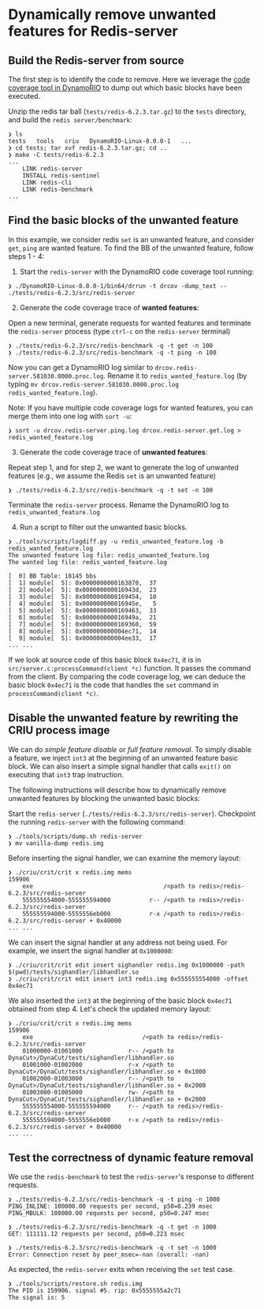 # Dynamically remove unwanted features for Redis-server
## Build the Redis-server from source
The first step is to identify the code to remove. Here we leverage the [code coverage tool in DynamoRIO](https://dynamorio.org/page_drcov.html) to dump out which basic blocks have been executed.

Unzip the redis tar ball (`tests/redis-6.2.3.tar.gz`) to the `tests` directory, and build the `redis server/benchmark`:
```
❯ ls
tests   tools   criu   DynamoRIO-Linux-8.0.0-1   ...
❯ cd tests; tar xvf redis-6.2.3.tar.gz; cd ..
❯ make -C tests/redis-6.2.3
...
    LINK redis-server
    INSTALL redis-sentinel
    LINK redis-cli
    LINK redis-benchmark
...
```
## Find the basic blocks of the unwanted feature
In this example, we consider redis `set` is an unwanted feature, and consider `get`, `ping` are wanted feature. To find the BB of the unwanted feature, follow steps 1 - 4:

1. Start the `redis-server` with the DynamoRIO code coverage tool running:
```
❯ ./DynamoRIO-Linux-8.0.0-1/bin64/drrun -t drcov -dump_text -- ./tests/redis-6.2.3/src/redis-server
```

2. Generate the code coverage trace of **wanted features**:

Open a new terminal, generate requests for wanted features and terminate the `redis-server` process (type `ctrl-c` on the `redis-server` terminal)
```
❯ ./tests/redis-6.2.3/src/redis-benchmark -q -t get -n 100
❯ ./tests/redis-6.2.3/src/redis-benchmark -q -t ping -n 100
```
Now you can get a DynamoRIO log similar to `drcov.redis-server.581030.0000.proc.log`. Rename it to `redis_wanted_feature.log` (by typing `mv drcov.redis-server.581030.0000.proc.log redis_wanted_feature.log`).

Note: If you have multiple code coverage logs for wanted features, you can merge them into one log with `sort -u`:
```
❯ sort -u drcov.redis-server.ping.log drcov.redis-server.get.log > redis_wanted_feature.log
```

3. Generate the code coverage trace of **unwanted features**:

Repeat step 1, and for step 2, we want to generate the log of unwanted features (e.g., we assume the Redis `set` is an unwanted feature)
```
❯ ./tests/redis-6.2.3/src/redis-benchmark -q -t set -n 100
```
Terminate the `redis-server` process. Rename the DynamoRIO log to `redis_unwanted_feature.log`

4. Run a script to filter out the unwanted basic blocks.
```
❯ ./tools/scripts/logdiff.py -u redis_unwanted_feature.log -b redis_wanted_feature.log
The unwanted feature log file: redis_unwanted_feature.log
The wanted log file: redis_wanted_feature.log

[  0] BB Table: 18145 bbs
[  1] module[  5]: 0x0000000000163870,  37
[  2] module[  5]: 0x000000000016943d,  23
[  3] module[  5]: 0x0000000000169454,  10
[  4] module[  5]: 0x000000000016945e,   5
[  5] module[  5]: 0x0000000000169463,  33
[  6] module[  5]: 0x000000000016949a,  21
[  7] module[  5]: 0x0000000000169360,  59
[  8] module[  5]: 0x000000000004ec71,  14
[  9] module[  5]: 0x000000000004ee33,  17
... ...
```
If we look at source code of this basic block `0x4ec71`, it is in `src/server.c:processCommand(client *c)` function. It passes the command from the client. By comparing the code coverage log, we can deduce the basic block `0x4ec71` is the code that handles the `set` command in `processCommand(client *c)`.

## Disable the unwanted feature by rewriting the CRIU process image
We can do *simple feature disable* or *full feature removal*. To simply disable a feature, we inject `int3` at the beginning of an unwanted feature basic block. We can also insert a simple signal handler that calls `exit()` on executing that `int3` trap instruction.

The following instructions will describe how to dynamically remove unwanted features by blocking the unwanted basic blocks:

Start the `redis-server` (`./tests/redis-6.2.3/src/redis-server`). Checkpoint the running `redis-server` with the following command:
```
❯ ./tools/scripts/dump.sh redis-server
❯ mv vanilla-dump redis.img
```

Before inserting the signal handler, we can examine the memory layout:
```
❯ ./criu/crit/crit x redis.img mems
159906
	exe                                     /<path to redis>/redis-6.2.3/src/redis-server
	555555554000-555555594000           r-- /<path to redis>/redis-6.2.3/src/redis-server
	555555594000-5555556eb000           r-x /<path to redis>/redis-6.2.3/src/redis-server + 0x40000
... ...
```
We can insert the signal handler at any address not being used. For example, we insert the signal handler at `0x1000000`:
```
❯ ./criu/crit/crit edit insert sighandler redis.img 0x1000000 -path $(pwd)/tests/sighandler/libhandler.so
❯ ./criu/crit/crit edit insert int3 redis.img 0x555555554000 -offset 0x4ec71
```
We also inserted the `int3` at the beginning of the basic block `0x4ec71` obtained from step 4. Let's check the updated memory layout:
```
❯ ./criu/crit/crit x redis.img mems
159906
	exe                               /<path to redis>/redis-6.2.3/src/redis-server
	01000000-01001000             r-- /<path to DynaCut>/DynaCut/tests/sighandler/libhandler.so
	01001000-01002000             r-x /<path to DynaCut>/DynaCut/tests/sighandler/libhandler.so + 0x1000
	01002000-01003000             r-- /<path to DynaCut>/DynaCut/tests/sighandler/libhandler.so + 0x2000
	01003000-01005000             rw- /<path to DynaCut>/DynaCut/tests/sighandler/libhandler.so + 0x2000
	555555554000-555555594000     r-- /<path to redis>/redis-6.2.3/src/redis-server
	555555594000-5555556eb000     r-x /<path to redis>/redis-6.2.3/src/redis-server + 0x40000
... ...
```
## Test the correctness of dynamic feature removal
We use the `redis-benchmark` to test the `redis-server`'s response to different requests.
```
❯ ./tests/redis-6.2.3/src/redis-benchmark -q -t ping -n 1000
PING_INLINE: 100000.00 requests per second, p50=0.239 msec         
PING_MBULK: 100000.00 requests per second, p50=0.247 msec

❯ ./tests/redis-6.2.3/src/redis-benchmark -q -t get -n 1000
GET: 111111.12 requests per second, p50=0.223 msec         

❯ ./tests/redis-6.2.3/src/redis-benchmark -q -t set -n 1000
Error: Connection reset by peer_msec=-nan (overall: -nan)
```
As expected, the `redis-server` exits when receiving the `set` test case.
```
❯ ./tools/scripts/restore.sh redis.img
The PID is 159906. signal #5. rip: 0x5555555a2c71
The signal is: 5
```
